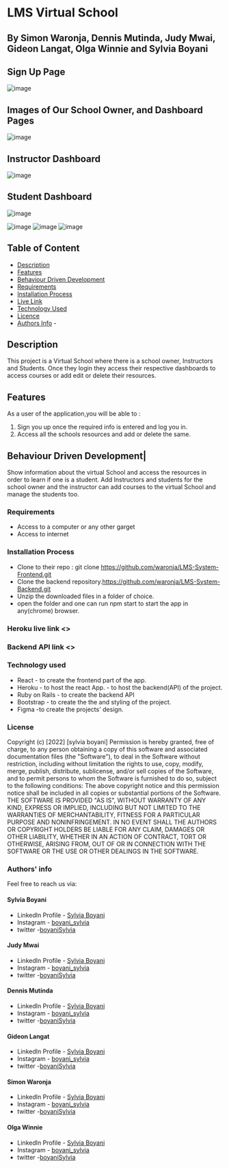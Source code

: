 # LMS Virtual School

## By Simon Waronja, Dennis Mutinda, Judy Mwai, Gideon Langat, Olga Winnie and Sylvia Boyani

## Sign Up Page

![image](./public/images/Screenshot%20from%202022-07-31%2003-25-03.png)

## Images of Our School Owner, and  Dashboard Pages

![image](./public/images/Screenshot%20from%202022-07-31%2003-25-20.png)

## Instructor Dashboard

![image](./public/images/Screenshot%20from%202022-07-31%2003-25-25.png)

## Student Dashboard

![image](./public/images/Screenshot%20from%202022-07-31%2003-25-30.png)
 
 ![image](./public/images/Screenshot%20from%202022-07-31%2003-25-36.png)
 ![image](./public/images/Screenshot%20from%202022-07-31%2003-25-49.png)
 ![image](./public/images/Screenshot%20from%202022-07-31%2003-26-21.png)

## Table of Content

- [Description](#description)
- [Features](#features)
- [Behaviour Driven Development](#Behaviour-Driven-Development)
- [Requirements](#requirements)
- [Installation Process](#installation-Process)
- [Live Link](#Live-Link)
- [Technology  Used](#technology-Used)
- [Licence](#licence)
- [Authors Info](#Authors-Info) -

## Description

  <p>This project is a Virtual School where there is a school owner, Instructors and Students. Once they login they access their respective dashboards to access courses or add edit or delete their resources. 

## Features
As a user of the application,you will be able to :
1. Sign you up once the required info is entered and log you in. 
2. Access all the schools resources and add or delete the same.
  


## Behaviour Driven Development|

Show information about the virtual School and access the resources in order to learn if one is a student. Add Instructors and students for the school owner and the instructor can add courses to the virtual School and manage the students too.

### Requirements

- Access to  a computer or any other garget
- Access to internet

### Installation Process

- Clone to their repo : git clone <https://github.com/waronja/LMS-System-Frontend.git>
- Clone the backend repository.<https://github.com/waronja/LMS-System-Backend.git>
- Unzip the downloaded files in a folder of choice.
- open the folder and one can run npm start to start the app in any(chrome) browser.

### Heroku live link <>

### Backend API link <>


### Technology used

- React - to create the frontend part of the app.
- Heroku - to host the react App.
         - to host the backend(API) of the project.
- Ruby on Rails - to create the backend API
- Bootstrap - to create the the and styling of the project.
- Figma -to create the projects' design.
         

### License

 Copyright (c) [2022] [sylvia boyani]
Permission is hereby granted, free of charge, to any person obtaining a copy
of this software and associated documentation files (the "Software"), to deal
in the Software without restriction, including without limitation the rights
to use, copy, modify, merge, publish, distribute, sublicense, and/or sell
copies of the Software, and to permit persons to whom the Software is
furnished to do so, subject to the following conditions:
The above copyright notice and this permission notice shall be included in all
copies or substantial portions of the Software.
THE SOFTWARE IS PROVIDED "AS IS", WITHOUT WARRANTY OF ANY KIND, EXPRESS OR
IMPLIED, INCLUDING BUT NOT LIMITED TO THE WARRANTIES OF MERCHANTABILITY,
FITNESS FOR A PARTICULAR PURPOSE AND NONINFRINGEMENT. IN NO EVENT SHALL THE
AUTHORS OR COPYRIGHT HOLDERS BE LIABLE FOR ANY CLAIM, DAMAGES OR OTHER
LIABILITY, WHETHER IN AN ACTION OF CONTRACT, TORT OR OTHERWISE, ARISING FROM,
OUT OF OR IN CONNECTION WITH THE SOFTWARE OR THE USE OR OTHER DEALINGS IN THE
SOFTWARE.


### Authors' info

Feel free to reach us via:

#### Sylvia Boyani
- LinkedIn Profile - [Sylvia Boyani](https://www.linkedin.com/in/sylvia-boyani)
- Instagram - [boyani_sylvia](https://boyani_sylvia.intagram/)
- twitter -[boyaniSylvia](https://twitter.com/BoyaniSylvia)

#### Judy Mwai
- LinkedIn Profile - [Sylvia Boyani](https://www.linkedin.com/in/sylvia-boyani)
- Instagram - [boyani_sylvia](https://boyani_sylvia.intagram/)
- twitter -[boyaniSylvia](https://twitter.com/BoyaniSylvia)

#### Dennis Mutinda
- LinkedIn Profile - [Sylvia Boyani](https://www.linkedin.com/in/sylvia-boyani)
- Instagram - [boyani_sylvia](https://boyani_sylvia.intagram/)
- twitter -[boyaniSylvia](https://twitter.com/BoyaniSylvia)

#### Gideon Langat
- LinkedIn Profile - [Sylvia Boyani](https://www.linkedin.com/in/sylvia-boyani)
- Instagram - [boyani_sylvia](https://boyani_sylvia.intagram/)
- twitter -[boyaniSylvia](https://twitter.com/BoyaniSylvia)

#### Simon Waronja
- LinkedIn Profile - [Sylvia Boyani](https://www.linkedin.com/in/sylvia-boyani)
- Instagram - [boyani_sylvia](https://boyani_sylvia.intagram/)
- twitter -[boyaniSylvia](https://twitter.com/BoyaniSylvia)

#### Olga Winnie
- LinkedIn Profile - [Sylvia Boyani](https://www.linkedin.com/in/sylvia-boyani)
- Instagram - [boyani_sylvia](https://boyani_sylvia.intagram/)
- twitter -[boyaniSylvia](https://twitter.com/BoyaniSylvia)
